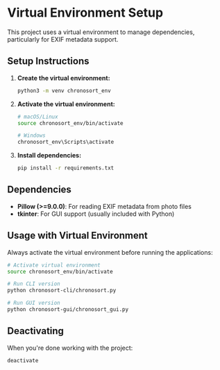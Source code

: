 # Virtual Environment Setup

This project uses a virtual environment to manage dependencies, particularly for EXIF metadata support.

## Setup Instructions

1. **Create the virtual environment:**
   ```bash
   python3 -m venv chronosort_env
   ```

2. **Activate the virtual environment:**
   ```bash
   # macOS/Linux
   source chronosort_env/bin/activate
   
   # Windows
   chronosort_env\Scripts\activate
   ```

3. **Install dependencies:**
   ```bash
   pip install -r requirements.txt
   ```

## Dependencies

- **Pillow (>=9.0.0)**: For reading EXIF metadata from photo files
- **tkinter**: For GUI support (usually included with Python)

## Usage with Virtual Environment

Always activate the virtual environment before running the applications:

```bash
# Activate virtual environment
source chronosort_env/bin/activate

# Run CLI version
python chronosort-cli/chronosort.py

# Run GUI version
python chronosort-gui/chronosort_gui.py
```

## Deactivating

When you're done working with the project:
```bash
deactivate
```

